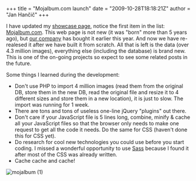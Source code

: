 +++
title = "Mojalbum.com launch"
date = "2009-10-28T18:18:21Z"
author = "Jan Hančič"
+++

I have updated my [showcase page](/showcase/), notice the first item in the list: [Mojalbum.com](http://www.mojalbum.com "Mojalbum.com"). This web page is not new (it was "born" more than 5 years ago), but [our company](http://www.popcom.si) has bought it earlier this year. And now we have re-realesed it after we have built it from scratch. All that is left is the data (over 4.3 million images), everything else (including the database) is brand new. This is one of the on-going projects so expect to see some related posts in the future.

Some things I learned during the development:

- Don't use PHP to import 4 million images (read them from the original DB, store them in the new DB, read the original file and resize it to 4 different sizes and store them in a new location), it is just to slow. The import was running for 1 week.
- There are tons and tons of useless one-line jQuery "plugins" out there.
- Don't care if your JavaScript file is 5 lines long, combine, minify & cache all your JavaScript files so that the browser only needs to make one request to get all the code it needs. Do the same for CSS (haven't done this for CSS yet).
- Do research for cool new technologies you could use before you start coding. I missed a wonderful opportunity to use [Sass](http://sass-lang.com/ "Syntactically Awesome Stylesheets") because I found it after most of the CSS was already written.
- Cache cache and cache!

![mojalbum (1)](/post_images/mojalbum-1.gif)
